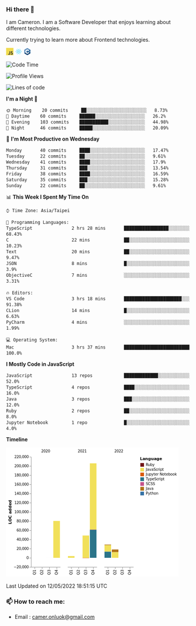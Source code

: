### Hi there 👋

I am Cameron. I am a Software Developer that enjoys learning about different technologies.

Currently trying to learn more about Frontend technologies.


<code><img height="20" src="https://raw.githubusercontent.com/github/explore/80688e429a7d4ef2fca1e82350fe8e3517d3494d/topics/javascript/javascript.png"></code>
<code><img height="20" src="https://raw.githubusercontent.com/github/explore/80688e429a7d4ef2fca1e82350fe8e3517d3494d/topics/react/react.png"></code>
<code><img height="20" src="https://raw.githubusercontent.com/github/explore/80688e429a7d4ef2fca1e82350fe8e3517d3494d/topics/cpp/cpp.png"></code>



<!--START_SECTION:waka-->
![Code Time](http://img.shields.io/badge/Code%20Time-414%20hrs%2059%20mins-blue)

![Profile Views](http://img.shields.io/badge/Profile%20Views-139-blue)

![Lines of code](https://img.shields.io/badge/From%20Hello%20World%20I%27ve%20Written-385%20Thousand%20lines%20of%20code-blue)

**I'm a Night 🦉** 

```text
🌞 Morning    20 commits     ██░░░░░░░░░░░░░░░░░░░░░░░   8.73% 
🌆 Daytime    60 commits     ██████░░░░░░░░░░░░░░░░░░░   26.2% 
🌃 Evening    103 commits    ███████████░░░░░░░░░░░░░░   44.98% 
🌙 Night      46 commits     █████░░░░░░░░░░░░░░░░░░░░   20.09%

```
📅 **I'm Most Productive on Wednesday** 

```text
Monday       40 commits     ████░░░░░░░░░░░░░░░░░░░░░   17.47% 
Tuesday      22 commits     ██░░░░░░░░░░░░░░░░░░░░░░░   9.61% 
Wednesday    41 commits     ████░░░░░░░░░░░░░░░░░░░░░   17.9% 
Thursday     31 commits     ███░░░░░░░░░░░░░░░░░░░░░░   13.54% 
Friday       38 commits     ████░░░░░░░░░░░░░░░░░░░░░   16.59% 
Saturday     35 commits     ███░░░░░░░░░░░░░░░░░░░░░░   15.28% 
Sunday       22 commits     ██░░░░░░░░░░░░░░░░░░░░░░░   9.61%

```


📊 **This Week I Spent My Time On** 

```text
⌚︎ Time Zone: Asia/Taipei

💬 Programming Languages: 
TypeScript               2 hrs 28 mins       █████████████████░░░░░░░░   68.43% 
C                        22 mins             ██░░░░░░░░░░░░░░░░░░░░░░░   10.23% 
Text                     20 mins             ██░░░░░░░░░░░░░░░░░░░░░░░   9.47% 
JSON                     8 mins              █░░░░░░░░░░░░░░░░░░░░░░░░   3.9% 
ObjectiveC               7 mins              ░░░░░░░░░░░░░░░░░░░░░░░░░   3.31%

🔥 Editors: 
VS Code                  3 hrs 18 mins       ██████████████████████░░░   91.38% 
CLion                    14 mins             █░░░░░░░░░░░░░░░░░░░░░░░░   6.63% 
PyCharm                  4 mins              ░░░░░░░░░░░░░░░░░░░░░░░░░   1.99%

💻 Operating System: 
Mac                      3 hrs 37 mins       █████████████████████████   100.0%

```

**I Mostly Code in JavaScript** 

```text
JavaScript               13 repos            █████████████░░░░░░░░░░░░   52.0% 
TypeScript               4 repos             ████░░░░░░░░░░░░░░░░░░░░░   16.0% 
Java                     3 repos             ███░░░░░░░░░░░░░░░░░░░░░░   12.0% 
Ruby                     2 repos             ██░░░░░░░░░░░░░░░░░░░░░░░   8.0% 
Jupyter Notebook         1 repo              █░░░░░░░░░░░░░░░░░░░░░░░░   4.0%

```


**Timeline**

![Chart not found](https://raw.githubusercontent.com/camer0nluo/camer0nluo/main/charts/bar_graph.png) 


 Last Updated on 12/05/2022 18:51:15 UTC
<!--END_SECTION:waka-->

### 📫 How to reach me:
- Email : camer.onluok@gmail.com
